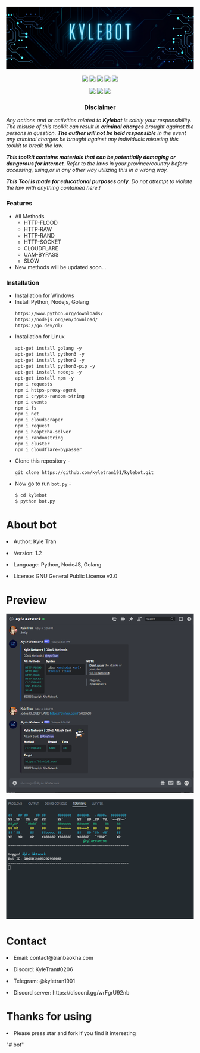 <!-- Kylebot -->
<p align="center"><img src="auth.png" alt="Kyle Network"></p>
<p align="center">
  <img src="https://img.shields.io/badge/Version-1.2-green?style=for-the-badge">
  <img src="https://img.shields.io/github/license/kyletran191/kylebot?style=for-the-badge">
  <img src="https://img.shields.io/github/stars/kyletran191/kylebot?style=for-the-badge">
  <img src="https://img.shields.io/github/issues/kyletran191/kylebot?color=red&style=for-the-badge">
  <img src="https://img.shields.io/github/forks/kyletran191/kylebot?color=teal&style=for-the-badge">
</p>

<p align="center">
  <img src="https://img.shields.io/badge/Author-kyletran191-blue?style=flat-square">
  <img src="https://img.shields.io/badge/Open%20Source-Yes-darkgreen?style=flat-square">
  <img src="https://hits.seeyoufarm.com/api/count/incr/badge.svg?url=https%3A%2F%2Fgithub.com%2Fkyletran191%2Fkylebot&title=Visitors&edge_flat=false"/></a>
</p>

<h3><p align="center">Disclaimer</p></h3>

<i>Any actions and or activities related to <b>Kylebot</b> is solely your responsibility. The misuse of this toolkit can result in <b>criminal charges</b> brought against the persons in question. <b>The author will not be held responsible</b> in the event any criminal charges be brought against any individuals misusing this toolkit to break the law.

<b>This toolkit contains materials that can be potentially damaging or dangerous for internet</b>. Refer to the laws in your province/country before accessing, using,or in any other way utilizing this in a wrong way.

<b>This Tool is made for educational purposes only</b>. Do not attempt to violate the law with anything contained here.!
</i>
### Features

- All Methods
  - HTTP-FLOOD
  - HTTP-RAW
  - HTTP-RAND
  - HTTP-SOCKET
  - CLOUDFLARE
  - UAM-BYPASS
  - SLOW
- New methods will be updated soon...
### Installation
- Installation for Windows
- Install Python, Nodejs, Golang
  ```
  https://www.python.org/downloads/
  https://nodejs.org/en/download/
  https://go.dev/dl/
  ```
- Installation for Linux
  ```
  apt-get install golang -y
  apt-get install python3 -y
  apt-get install python2 -y
  apt-get install python3-pip -y
  apt-get install nodejs -y
  apt-get install npm -y
  npm i requests
  npm i https-proxy-agent
  npm i crypto-random-string
  npm i events
  npm i fs
  npm i net
  npm i cloudscraper
  npm i request
  npm i hcaptcha-solver
  npm i randomstring
  npm i cluster
  npm i cloudflare-bypasser
  ```
- Clone this repository -
  ```
  git clone https://github.com/kyletran191/kylebot.git
  ```
- Now go to run `bot.py` -
  ```
  $ cd kylebot
  $ python bot.py
  ```
<h1>About bot</h1>
<p><li>Author: Kyle Tran</li></p>
<p><li>Version: 1.2</li></p>
<p><li>Language: Python, NodeJS, Golang</li></p>
<p><li>License: GNU General Public License v3.0</li></p>
<h1>Preview</h1>
<p align="center"><img src="preview.png" alt="Preview"></p>
<p align="center"><img src="preview2.png" alt="Preview"></p>
<h1>Contact</h1>
<p><li>Email: contact@tranbaokha.com</li></p>
<p><li>Discord: KyleTran#0206</li></p>
<p><li>Telegram: @kyletran1901</li></p>
<p><li>Discord server: https://discord.gg/wrFgrU92nb</li></p>
<h1>Thanks for using</h1>
<p><li>Please press star and fork if you find it interesting</li></p>
"# bot" 
